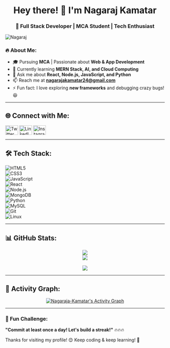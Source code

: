 <h1 align="center">Hey there! 👋 I'm Nagaraj Kamatar</h1>
<h3 align="center">🚀 Full Stack Developer | MCA Student | Tech Enthusiast</h3>


<p align="left"> <img src="https://komarev.com/ghpvc/?username=Nagaraja-Kamatar&label=Profile%20views&color=0e75b6&style=flat" alt="Nagaraj" /> </p>

### 🔥 About Me:
- 🎓 Pursuing **MCA** | Passionate about **Web & App Development**
- 🌱 Currently learning **MERN Stack, AI, and Cloud Computing**
- 💬 Ask me about **React, Node.js, JavaScript, and Python**
- 📫 Reach me at **nagarajakamatar24@gmail.com**
- ⚡ Fun fact: I love exploring **new frameworks** and debugging crazy bugs! 😆

---

## 🌐 Connect with Me:
<p align="left">
<a href="https://twitter.com/Mr_Nagaraj2" target="blank"><img align="center" src="https://raw.githubusercontent.com/rahuldkjain/github-profile-readme-generator/master/src/images/icons/Social/twitter.svg" alt="Twitter" height="30" width="40" /></a>
<a href="https://linkedin.com/in/nagaraja-kamatar-317147239" target="blank"><img align="center" src="https://raw.githubusercontent.com/rahuldkjain/github-profile-readme-generator/master/src/images/icons/Social/linked-in-alt.svg" alt="LinkedIn" height="30" width="40" /></a>
<a href="https://instagram.com/" target="blank"><img align="center" src="https://raw.githubusercontent.com/rahuldkjain/github-profile-readme-generator/master/src/images/icons/Social/instagram.svg" alt="Instagram" height="30" width="40" /></a>
</p>

---

## 🛠 Tech Stack:

![HTML5](https://img.shields.io/badge/html5-%23E34F26.svg?style=flat&logo=html5&logoColor=white)  
![CSS3](https://img.shields.io/badge/css3-%231572B6.svg?style=flat&logo=css3&logoColor=white)  
![JavaScript](https://img.shields.io/badge/javascript-%23323330.svg?style=flat&logo=javascript&logoColor=%23F7DF1E)  
![React](https://img.shields.io/badge/react-%2320232a.svg?style=flat&logo=react&logoColor=%2361DAFB)  
![Node.js](https://img.shields.io/badge/node.js-6DA55F?style=flat&logo=node.js&logoColor=white)  
![MongoDB](https://img.shields.io/badge/MongoDB-%2347A248.svg?style=flat&logo=mongodb&logoColor=white)  
![Python](https://img.shields.io/badge/python-3670A0?style=flat&logo=python&logoColor=ffdd54)  
![MySQL](https://img.shields.io/badge/mysql-%2300000f.svg?style=flat&logo=mysql&logoColor=white)  
![Git](https://img.shields.io/badge/git-%23F05033.svg?style=flat&logo=git&logoColor=white)  
![Linux](https://img.shields.io/badge/Linux-FCC624?style=flat&logo=linux&logoColor=black)  

---

## 📊 GitHub Stats:
<p align="center">
 <img src="https://github-readme-stats.vercel.app/api/top-langs/?username=Nagaraja-Kamatar&theme=dark&hide_border=false&include_all_commits=true&count_private=false&layout=compact" />
 <br/>
 <img src="https://github-readme-streak-stats.herokuapp.com/?user=Nagaraja-Kamatar&theme=dark&hide_border=false" />
 <br/><br/>
 <img src="https://github-readme-stats.vercel.app/api?username=Nagaraja-Kamatar&show_icons=true&theme=merko" />
</p>

---

## 🚀 Activity Graph:
<p align="center">
  <a href="https://github.com/Nagaraja-Kamatar"><img alt="Nagaraja-Kamatar's Activity Graph" src="https://github-readme-activity-graph.vercel.app/graph?username=Nagaraja-Kamatar&bg_color=000000&color=ae9f37&line=578e62&point=137000&area=true&hide_border=true" /></a>
</p>

---

### 🚀 Fun Challenge:
**"Commit at least once a day! Let's build a streak!"** 🔥🔥🔥

Thanks for visiting my profile! 😊 Keep coding & keep learning! 🚀
